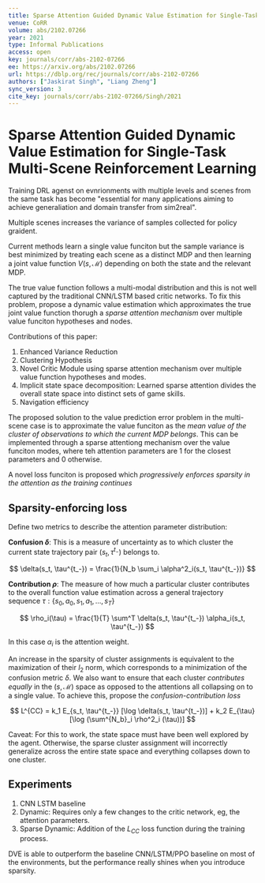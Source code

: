 ```yaml
---
title: Sparse Attention Guided Dynamic Value Estimation for Single-Task Multi-Scene Reinforcement Learning.
venue: CoRR
volume: abs/2102.07266
year: 2021
type: Informal Publications
access: open
key: journals/corr/abs-2102-07266
ee: https://arxiv.org/abs/2102.07266
url: https://dblp.org/rec/journals/corr/abs-2102-07266
authors: ["Jaskirat Singh", "Liang Zheng"]
sync_version: 3
cite_key: journals/corr/abs-2102-07266/Singh/2021
---
```


# Sparse Attention Guided Dynamic Value Estimation for Single-Task Multi-Scene Reinforcement Learning

Training DRL agenst on evnrionments with multiple levels and scenes from the same task has become "essential for many applications aiming to achieve generaliation and domain transfer from sim2real".

Multiple scenes increases the variance of samples collected for policy graident.

Current methods learn a single value funciton but the sample variance is best minimized by treating each scene as a distinct MDP and then learning a joint value function $V(s, \mathcal{M})$ depending on both the state and the relevant MDP.

The true value function follows a multi-modal distribution and this is not well captured by the traditional CNN/LSTM based critic networks. To fix this problem, propose a dynamic value estimation which approximates the true joint value function thorugh a *sparse attention mechanism* over multiple value funciton hypotheses and nodes.


Contributions of this paper:

1. Enhanced Variance Reduction
2. Clustering Hypothesis
3. Novel Critic Module using sparse attention mechanism over multiple value function hypotheses and modes.
4. Implicit state space decomposition: Learned sparse attention divides the overall state space into distinct sets of game skills.
5. Navigation efficiency

The proposed solution to the value prediction error problem in the multi-scene case is to approximate the value funciton as the *mean value of the cluster of observations to which the current MDP belongs*. This can be implemented through a sparse attentiong mechanism over the value funciton modes, where teh attention parameters are 1 for the closest parameters and 0 otherwise.

A novel loss funciton is proposed which *progressively enforces sparsity in the attention as the training continues*


## Sparsity-enforcing loss

Define two metrics to describe the attention parameter distribution:

**Confusion $\delta$**: This is a measure of uncertainty as to which cluster the current state trajectory pair ($s_t, \tau^{t_-}$) belongs to.

$$
\delta(s_t, \tau^{t_-}) = \frac{1}{N_b \sum_i \alpha^2_i(s_t, \tau^{t_-})}
$$


**Contribution $\rho$**: The measure of how much a particular cluster contributes to the overall function value estimation across a general trajectory sequence $\tau : \{s_0, a_0, s_1, a_1, ..., s_T\}$

$$
\rho_i(\tau) = \frac{1}{T} \sum^T \delta(s_t, \tau^{t_-}) \alpha_i(s_t, \tau^{t_-})
$$

In this case $\alpha_i$ is the attention weight.

An increase in the sparsity of cluster assignments is equivalent to the maximization of their $l_2$ norm, which corresponds to a minimization of the confusion metric $\delta$. We also want to ensure that each cluster *contributes equally* in the $(s, \mathcal{M})$ space as opposed to the attentions all collapsing on to a single value. To achieve this, propose the *confusion-contribution loss*

$$
L^{CC} = k_1 E_{s_t, \tau^{t_-}} [\log \delta(s_t, \tau^{t_-})] + k_2 E_{\tau} [\log (\sum^{N_b}_i \rho^2_i (\tau))]
$$

Caveat: For this to work, the state space must have been well explored by the agent. Otherwise, the sparse cluster assignment will incorrectly generalize across the entire state space and everything collapses down to one cluster.

## Experiments

1. CNN LSTM baseline
2. Dynamic: Requires only a few changes to the critic network, eg, the attention parameters.
3. Sparse Dynamic: Addition of the $L_{CC}$ loss function during the training process.


DVE is able to outperform the baseline CNN/LSTM/PPO baseline on most of the environments, but the performance really shines when you introduce sparsity.
